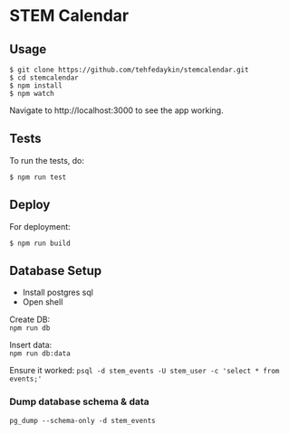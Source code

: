 # STEM Calendar


## Usage

```shell
$ git clone https://github.com/tehfedaykin/stemcalendar.git
$ cd stemcalendar
$ npm install
$ npm watch
```

Navigate to http://localhost:3000 to see the app working.

## Tests

To run the tests, do:

```shell
$ npm run test
```

## Deploy

For deployment:

```shell
$ npm run build
```


## Database Setup

* Install postgres sql
* Open shell

Create DB:  
`npm run db`

Insert data:  
`npm run db:data`

Ensure it worked:
`psql -d stem_events -U stem_user -c 'select * from events;'`

### Dump database schema & data

`pg_dump --schema-only -d stem_events`

